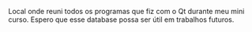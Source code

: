 Local onde reuni todos os programas que fiz com o Qt durante meu mini curso.
Espero que esse database possa ser útil em trabalhos futuros.
